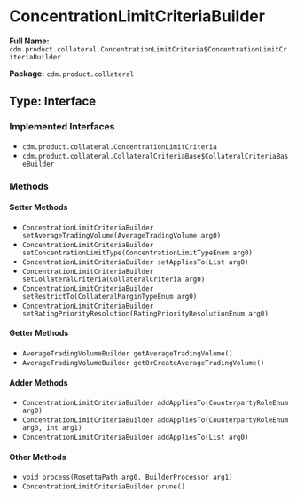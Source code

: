 # ConcentrationLimitCriteriaBuilder

**Full Name:** `cdm.product.collateral.ConcentrationLimitCriteria$ConcentrationLimitCriteriaBuilder`

**Package:** `cdm.product.collateral`

## Type: Interface

### Implemented Interfaces

- `cdm.product.collateral.ConcentrationLimitCriteria`
- `cdm.product.collateral.CollateralCriteriaBase$CollateralCriteriaBaseBuilder`

### Methods

#### Setter Methods

- `ConcentrationLimitCriteriaBuilder setAverageTradingVolume(AverageTradingVolume arg0)`
- `ConcentrationLimitCriteriaBuilder setConcentrationLimitType(ConcentrationLimitTypeEnum arg0)`
- `ConcentrationLimitCriteriaBuilder setAppliesTo(List arg0)`
- `ConcentrationLimitCriteriaBuilder setCollateralCriteria(CollateralCriteria arg0)`
- `ConcentrationLimitCriteriaBuilder setRestrictTo(CollateralMarginTypeEnum arg0)`
- `ConcentrationLimitCriteriaBuilder setRatingPriorityResolution(RatingPriorityResolutionEnum arg0)`

#### Getter Methods

- `AverageTradingVolumeBuilder getAverageTradingVolume()`
- `AverageTradingVolumeBuilder getOrCreateAverageTradingVolume()`

#### Adder Methods

- `ConcentrationLimitCriteriaBuilder addAppliesTo(CounterpartyRoleEnum arg0)`
- `ConcentrationLimitCriteriaBuilder addAppliesTo(CounterpartyRoleEnum arg0, int arg1)`
- `ConcentrationLimitCriteriaBuilder addAppliesTo(List arg0)`

#### Other Methods

- `void process(RosettaPath arg0, BuilderProcessor arg1)`
- `ConcentrationLimitCriteriaBuilder prune()`

